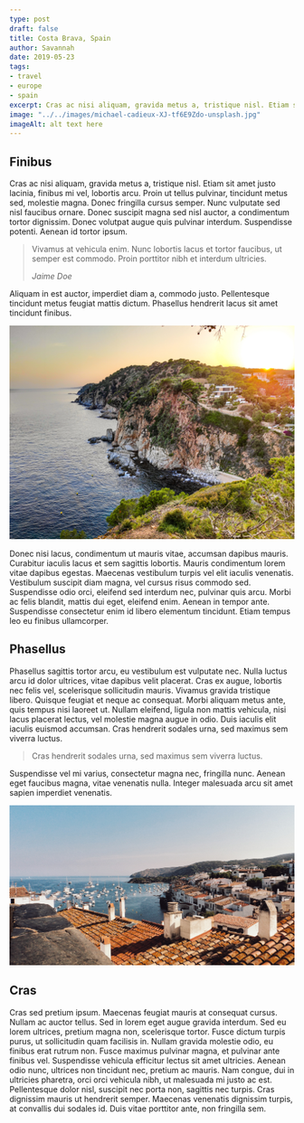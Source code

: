 ```yaml
---
type: post
draft: false
title: Costa Brava, Spain
author: Savannah
date: 2019-05-23
tags:
- travel
- europe
- spain
excerpt: Cras ac nisi aliquam, gravida metus a, tristique nisl. Etiam sit amet justo lacinia, finibus mi vel, lobortis arcu. Proin ut tellus pulvinar, tincidunt metus sed, molestie magna.
image: "../../images/michael-cadieux-XJ-tf6E9Zdo-unsplash.jpg"
imageAlt: alt text here
---
```


## Finibus

Cras ac nisi aliquam, gravida metus a, tristique nisl. Etiam sit amet justo lacinia, finibus mi vel, lobortis arcu. Proin ut tellus pulvinar, tincidunt metus sed, molestie magna. Donec fringilla cursus semper. Nunc vulputate sed nisl faucibus ornare. Donec suscipit magna sed nisl auctor, a condimentum tortor dignissim. Donec volutpat augue quis pulvinar interdum. Suspendisse potenti. Aenean id tortor ipsum.

> Vivamus at vehicula enim. Nunc lobortis lacus et tortor faucibus, ut semper est commodo. Proin porttitor nibh et interdum ultricies.
>
> <cite>Jaime Doe</cite>

 Aliquam in est auctor, imperdiet diam a, commodo justo. Pellentesque tincidunt metus feugiat mattis dictum. Phasellus hendrerit lacus sit amet tincidunt finibus.

![alt text here](../../images/unknown-photographer-DgE-BlRLKUU-unsplash.jpg)

Donec nisi lacus, condimentum ut mauris vitae, accumsan dapibus mauris. Curabitur iaculis lacus et sem sagittis lobortis. Mauris condimentum lorem vitae dapibus egestas. Maecenas vestibulum turpis vel elit iaculis venenatis. Vestibulum suscipit diam magna, vel cursus risus commodo sed. Suspendisse odio orci, eleifend sed interdum nec, pulvinar quis arcu. Morbi ac felis blandit, mattis dui eget, eleifend enim. Aenean in tempor ante. Suspendisse consectetur enim id libero elementum tincidunt. Etiam tempus leo eu finibus ullamcorper.

## Phasellus

Phasellus sagittis tortor arcu, eu vestibulum est vulputate nec. Nulla luctus arcu id dolor ultrices, vitae dapibus velit placerat. Cras ex augue, lobortis nec felis vel, scelerisque sollicitudin mauris. Vivamus gravida tristique libero. Quisque feugiat et neque ac consequat. Morbi aliquam metus ante, quis tempus nisi laoreet ut. Nullam eleifend, ligula non mattis vehicula, nisi lacus placerat lectus, vel molestie magna augue in odio. Duis iaculis elit iaculis euismod accumsan. Cras hendrerit sodales urna, sed maximus sem viverra luctus.

> Cras hendrerit sodales urna, sed maximus sem viverra luctus.

Suspendisse vel mi varius, consectetur magna nec, fringilla nunc. Aenean eget faucibus magna, vitae venenatis nulla. Integer malesuada arcu sit amet sapien imperdiet venenatis.

![alt text here](../../images/jorge-salvador-Napez4iXwrU-unsplash.jpg)

## Cras

Cras sed pretium ipsum. Maecenas feugiat mauris at consequat cursus. Nullam ac auctor tellus. Sed in lorem eget augue gravida interdum. Sed eu lorem ultrices, pretium magna non, scelerisque tortor. Fusce dictum turpis purus, ut sollicitudin quam facilisis in. Nullam gravida molestie odio, eu finibus erat rutrum non. Fusce maximus pulvinar magna, et pulvinar ante finibus vel. Suspendisse vehicula efficitur lectus sit amet ultricies. Aenean odio nunc, ultrices non tincidunt nec, pretium ac mauris. Nam congue, dui in ultricies pharetra, orci orci vehicula nibh, ut malesuada mi justo ac est. Pellentesque dolor nisl, suscipit nec porta non, sagittis nec turpis. Cras dignissim mauris ut hendrerit semper. Maecenas venenatis dignissim turpis, at convallis dui sodales id. Duis vitae porttitor ante, non fringilla sem.